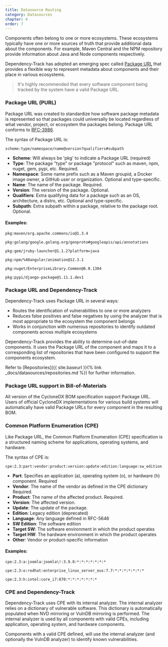 ```yaml
---
title: Datasource Routing
category: Datasources
chapter: 4
order: 7
---
```


Components often belong to one or more ecosystems. These ecosystems typically have one or more sources of 
truth that provide additional data about the components. For example, Maven Central and the NPM repository provide 
information about Java and Node components respectively. 

Dependency-Track has adopted an emerging spec called [Package URL](https://github.com/package-url/purl-spec) that
provides a flexible way to represent metadata about components and their place in various ecosystems.

> It's highly recommended that every software component being tracked by the system have a valid Package URL. 

### Package URL (PURL)

Package URL was created to standardize how software package metadata is represented so that packages could universally
be located regardless of what vendor, project, or ecosystem the packages belong. Package URL conforms to [RFC-3986](https://tools.ietf.org/html/rfc3986).

The syntax of Package URL is:
```
scheme:type/namespace/name@version?qualifiers#subpath
```

* **Scheme**: Will always be 'pkg' to indicate a Package URL (required)
* **Type**: The package "type" or package "protocol" such as maven, npm, nuget, gem, pypi, etc. Required.
* **Namespace**: Some name prefix such as a Maven groupid, a Docker image owner, a GitHub user or organization. Optional and type-specific.
* **Name**: The name of the package. Required.
* **Version**: The version of the package. Optional.
* **Qualifiers**: Extra qualifying data for a package such as an OS, architecture, a distro, etc. Optional and type-specific.
* **Subpath**: Extra subpath within a package, relative to the package root. Optional.

#### Examples:

```
pkg:maven/org.apache.commons/io@1.3.4

pkg:golang/google.golang.org/genproto#googleapis/api/annotations

pkg:gem/jruby-launcher@1.1.2?platform=java

pkg:npm/%40angular/animation@12.3.1

pkg:nuget/EnterpriseLibrary.Common@6.0.1304

pkg:pypi/django-package@1.11.1.dev1
```

### Package URL and Dependency-Track

Dependency-Track uses Package URL in several ways:

* Routes the identification of vulnerabilities to one or more analyzers
* Reduces false positives and false negatives by using the analyzer that is most appropriate to the ecosystem the component belongs
* Works in conjunction with numerous repositories to identify outdated components across multiple ecosystems

Dependency-Track provides the ability to determine out-of-date components. It uses the Package URL
of the component and maps it to a corresponding list of repositories that have been configured to support the components 
ecosystem.

Refer to [Repositories]({{ site.baseurl }}{% link _docs/datasources/repositories.md %}) for further information.

### Package URL support in Bill-of-Materials

All version of the CycloneDX BOM specification support Package URL. Users of official CycloneDX 
implementations for various build systems will automatically have valid Package URLs for every component in the 
resulting BOM.

### Common Platform Enumeration (CPE)
Like Package URL, the Common Platform Enumeration (CPE) specification is a structured naming scheme for applications, 
operating systems, and hardware.

The syntax of CPE is:
```
cpe:2.3:part:vendor:product:version:update:edition:language:sw_edition:target_sw:target_hw:other
```

* **Part**: Specifies an application (a), operating system (o), or hardware (h) component. Required
* **Vendor**: The name of the vendor as defined in the CPE dictionary Required.
* **Product**: The name of the affected product. Required.
* **Version**: The affected version. 
* **Update**: The update of the package.
* **Edition**: Legacy edition (deprecated)
* **Language**: Any language defined in RFC-5646
* **SW Edition**: The software edition
* **Target SW**: The software environment in which the product operates
* **Target HW**: The hardware environment in which the product operates
* **Other**: Vendor or product-specific information

#### Examples:

```
cpe:2.3:a:joomla:joomla\!:3.9.8:*:*:*:*:*:*:*

cpe:2.3:o:redhat:enterprise_linux_server_eus:7.7:*:*:*:*:*:*:*

cpe:2.3:h:intel:core_i7:870:*:*:*:*:*:*:*
```


### CPE and Dependency-Track

Dependency-Track uses CPE with its internal analyzer. 
The internal analyzer relies on a dictionary of vulnerable software. This dictionary is automatically populated when 
NVD mirroring or VulnDB mirroring is performed. The internal analyzer is used by all components with valid CPEs, 
including application, operating system, and hardware components.

Components with a valid CPE defined, will use the internal analyzer (and optionally the VulnDB analyzer) to identify
known vulnerabilities.
